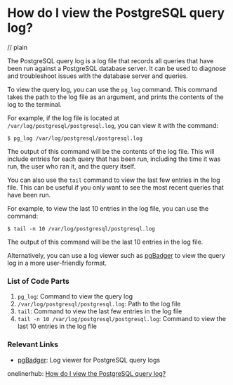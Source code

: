# How do I view the PostgreSQL query log?
// plain

The PostgreSQL query log is a log file that records all queries that have been run against a PostgreSQL database server. It can be used to diagnose and troubleshoot issues with the database server and queries.

To view the query log, you can use the `pg_log` command. This command takes the path to the log file as an argument, and prints the contents of the log to the terminal.

For example, if the log file is located at `/var/log/postgresql/postgresql.log`, you can view it with the command:

```
$ pg_log /var/log/postgresql/postgresql.log
```

The output of this command will be the contents of the log file. This will include entries for each query that has been run, including the time it was run, the user who ran it, and the query itself.

You can also use the `tail` command to view the last few entries in the log file. This can be useful if you only want to see the most recent queries that have been run.

For example, to view the last 10 entries in the log file, you can use the command:

```
$ tail -n 10 /var/log/postgresql/postgresql.log
```

The output of this command will be the last 10 entries in the log file.

Alternatively, you can use a log viewer such as [pgBadger](https://github.com/dalibo/pgbadger) to view the query log in a more user-friendly format.

### List of Code Parts

1. `pg_log`: Command to view the query log
2. `/var/log/postgresql/postgresql.log`: Path to the log file
3. `tail`: Command to view the last few entries in the log file
4. `tail -n 10 /var/log/postgresql/postgresql.log`: Command to view the last 10 entries in the log file

### Relevant Links

- [pgBadger](https://github.com/dalibo/pgbadger): Log viewer for PostgreSQL query logs

onelinerhub: [How do I view the PostgreSQL query log?](https://onelinerhub.com/postgresql/how-do-i-view-the-postgresql-query-log)